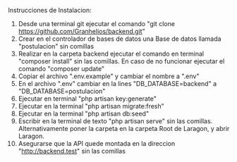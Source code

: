 Instrucciones de Instalacion:

1. Desde una terminal git ejecutar el comando "git clone https://github.com/Granhelios/backend.git"
2. Crear en el controlador de bases de datos una Base de datos llamada "postulacion" sin comillas
3. Realizar en la carpeta backend ejecutar el comando en terminal "composer install" sin las comillas. En caso de no funcionar ejecutar el comando "composer update"
4. Copiar el archivo ".env.example" y cambiar el nombre a ".env"
5. En el archivo ".env" cambiar en la lines "DB_DATABASE=backend" a "DB_DATABASE=postulacion"
6. Ejecutar en terminal "php artisan key:generate"
7. Ejecutar en la terminal "php artisan migrate:fresh"
8. Ejecutar en la terminal "php artisan db:seed"
9. Escribir en la terminal de texto "php artisan serve" sin las comillas. Alternativamente poner la carpeta en la carpeta Root de Laragon, y abrir Laragon.
10. Asegurarse que la API quede montada en la direccion "http://backend.test" sin las comillas
